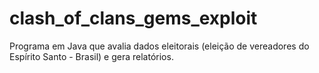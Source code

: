 # clash_of_clans_gems_exploit
Programa em Java que avalia dados eleitorais (eleição de vereadores do Espírito Santo - Brasil) e gera relatórios.
